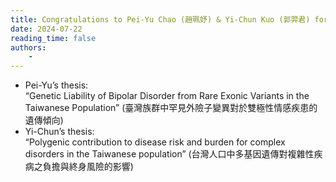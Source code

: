 ```yaml
---
title: Congratulations to Pei-Yu Chao (趙珮妤) & Yi-Chun Kuo (郭羿君) for successfully defending their Master’s theses!
date: 2024-07-22
reading_time: false
authors:
    -
---
```


<!--more-->

- Pei-Yu’s thesis: <br>
    “Genetic Liability of Bipolar Disorder from Rare Exonic Variants in the Taiwanese Population” (臺灣族群中罕見外險子變異對於雙極性情感疾患的遺傳傾向)
- Yi-Chun’s thesis: <br>
    “Polygenic contribution to disease risk and burden for complex disorders in the Taiwanese population” (台灣人口中多基因遺傳對複雜性疾病之負擔與終身風險的影響)
